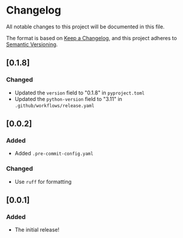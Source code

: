 # Changelog

All notable changes to this project will be documented in this file.

The format is based on [Keep a Changelog](https://keepachangelog.com/en/1.0.0/), and this project adheres to [Semantic Versioning](https://semver.org/spec/v2.0.0.html).

## [0.1.8]

### Changed

- Updated the `version` field to "0.1.8" in `pyproject.toml`
- Updated the `python-version` field to "3.11" in `.github/workflows/release.yaml`

## [0.0.2]

### Added

- Added `.pre-commit-config.yaml`

### Changed

- Use `ruff` for formatting

## [0.0.1]

### Added

- The initial release!

